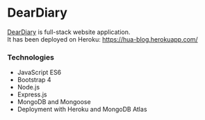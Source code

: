 # DearDiary
[DearDiary](https://hua-blog.herokuapp.com/) is full-stack website application.     
It has been deployed on Heroku: https://hua-blog.herokuapp.com/

### Technologies
- JavaScript ES6
- Bootstrap 4
- Node.js
- Express.js
- MongoDB and Mongoose
- Deployment with Heroku and MongoDB Atlas
